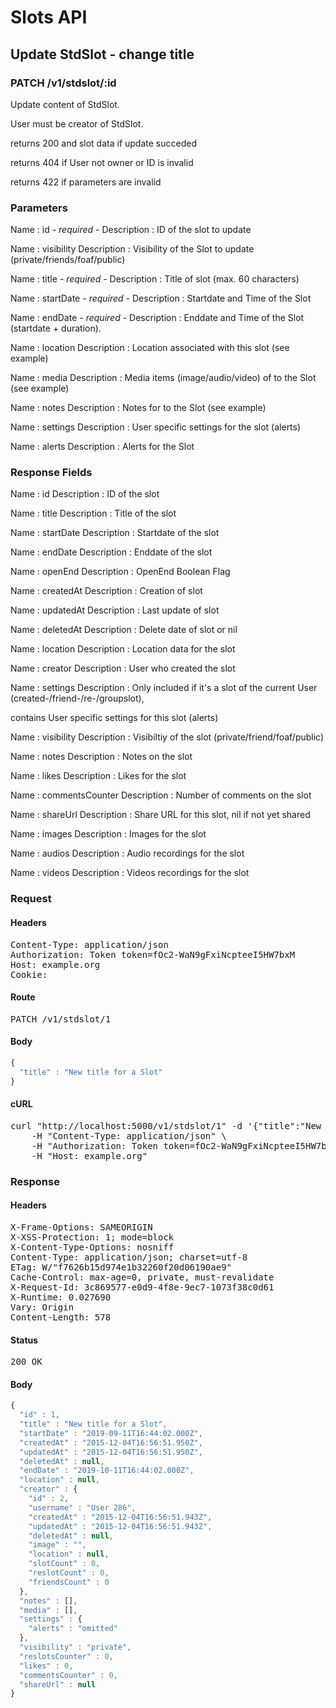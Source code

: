 # Slots API

## Update StdSlot - change title

### PATCH /v1/stdslot/:id

Update content of StdSlot.

User must be creator of StdSlot.

returns 200 and slot data if update succeded 

returns 404 if User not owner or ID is invalid

returns 422 if parameters are invalid

### Parameters

Name : id *- required -*
Description : ID of the slot to update

Name : visibility
Description : Visibility of the Slot to update (private/friends/foaf/public)

Name : title *- required -*
Description : Title of slot (max. 60 characters)

Name : startDate *- required -*
Description : Startdate and Time of the Slot

Name : endDate *- required -*
Description : Enddate and Time of the Slot (startdate + duration).

Name : location
Description : Location associated with this slot (see example)

Name : media
Description : Media items (image/audio/video) of to the Slot (see example)

Name : notes
Description : Notes for to the Slot (see example)

Name : settings
Description : User specific settings for the slot (alerts)

Name : alerts
Description : Alerts for the Slot


### Response Fields

Name : id
Description : ID of the slot

Name : title
Description : Title of the slot

Name : startDate
Description : Startdate of the slot

Name : endDate
Description : Enddate of the slot

Name : openEnd
Description : OpenEnd Boolean Flag

Name : createdAt
Description : Creation of slot

Name : updatedAt
Description : Last update of slot

Name : deletedAt
Description : Delete date of slot or nil

Name : location
Description : Location data for the slot

Name : creator
Description : User who created the slot

Name : settings
Description : Only included if it&#39;s a slot of the current User (created-/friend-/re-/groupslot),

contains User specific settings for this slot (alerts)

Name : visibility
Description : Visibiltiy of the slot (private/friend/foaf/public)

Name : notes
Description : Notes on the slot

Name : likes
Description : Likes for the slot

Name : commentsCounter
Description : Number of comments on the slot

Name : shareUrl
Description : Share URL for this slot, nil if not yet shared

Name : images
Description : Images for the slot

Name : audios
Description : Audio recordings for the slot

Name : videos
Description : Videos recordings for the slot

### Request

#### Headers

<pre>Content-Type: application/json
Authorization: Token token=fOc2-WaN9gFxiNcpteeI5HW7bxM
Host: example.org
Cookie: </pre>

#### Route

<pre>PATCH /v1/stdslot/1</pre>

#### Body
```javascript
{
  "title" : "New title for a Slot"
}
```


#### cURL

<pre class="request">curl &quot;http://localhost:5000/v1/stdslot/1&quot; -d &#39;{&quot;title&quot;:&quot;New title for a Slot&quot;}&#39; -X PATCH \
	-H &quot;Content-Type: application/json&quot; \
	-H &quot;Authorization: Token token=fOc2-WaN9gFxiNcpteeI5HW7bxM&quot; \
	-H &quot;Host: example.org&quot;</pre>

### Response

#### Headers

<pre>X-Frame-Options: SAMEORIGIN
X-XSS-Protection: 1; mode=block
X-Content-Type-Options: nosniff
Content-Type: application/json; charset=utf-8
ETag: W/&quot;f7626b15d974e1b32260f20d06190ae9&quot;
Cache-Control: max-age=0, private, must-revalidate
X-Request-Id: 3c869577-e0d9-4f8e-9ec7-1073f38c0d61
X-Runtime: 0.027690
Vary: Origin
Content-Length: 578</pre>

#### Status

<pre>200 OK</pre>

#### Body

```javascript
{
  "id" : 1,
  "title" : "New title for a Slot",
  "startDate" : "2019-09-11T16:44:02.000Z",
  "createdAt" : "2015-12-04T16:56:51.950Z",
  "updatedAt" : "2015-12-04T16:56:51.950Z",
  "deletedAt" : null,
  "endDate" : "2019-10-11T16:44:02.000Z",
  "location" : null,
  "creator" : {
    "id" : 2,
    "username" : "User 286",
    "createdAt" : "2015-12-04T16:56:51.943Z",
    "updatedAt" : "2015-12-04T16:56:51.943Z",
    "deletedAt" : null,
    "image" : "",
    "location" : null,
    "slotCount" : 0,
    "reslotCount" : 0,
    "friendsCount" : 0
  },
  "notes" : [],
  "media" : [],
  "settings" : {
    "alerts" : "omitted"
  },
  "visibility" : "private",
  "reslotsCounter" : 0,
  "likes" : 0,
  "commentsCounter" : 0,
  "shareUrl" : null
}
```
